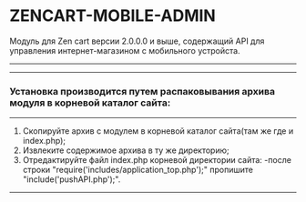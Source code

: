 ZENCART-MOBILE-ADMIN 
=====================
Модуль для Zen cart версии 2.0.0.0 и выше, содержащий API для управления интернет-магазином с мобильного устройста.  
***

***
###  Установка производится путем распаковывания архива модуля в корневой каталог сайта:
***
1. Скопируйте архив с модулем в корневой каталог сайта(там же где и index.php);
2. Извлеките содержимое архива в ту же директорию;
3. Отредактируйте файл index.php  корневой директории сайта:
	-после строки "require('includes/application_top.php');" пропишите "include('pushAPI.php');".

***

